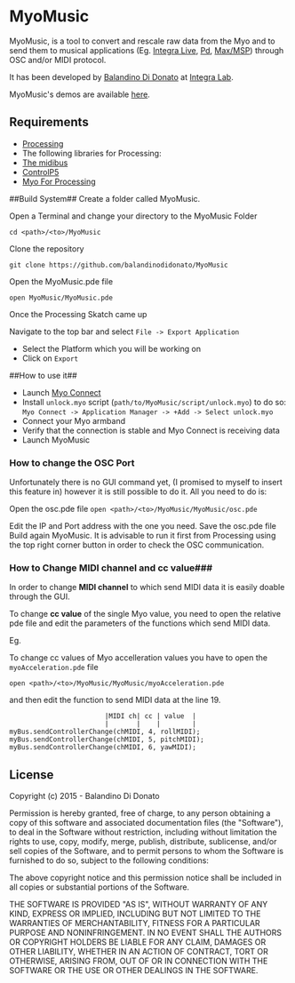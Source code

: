 # MyoMusic #
MyoMusic, is a tool to convert and rescale raw data from the Myo and to send them to musical applications (Eg. [Integra Live](http://www.integralive.org), [Pd](https://puredata.info), [Max/MSP](https://cycling74.com/products/max/)) through OSC and/or MIDI protocol.

It has been developed by [Balandino Di Donato](http://www.balandinodidonato.com) at [Integra Lab](http://www.integra.io/lab).

MyoMusic's demos are available [here](https://vimeo.com/album/3313801). 
## Requirements ##

- [Processing](https://processing.org/download/)
- The following libraries for Processing:
- [The midibus](http://www.smallbutdigital.com/themidibus.php)
- [ControlP5](http://www.sojamo.de/libraries/controlP5/)
- [Myo For Processing](https://github.com/nok/myo-processing)

##Build System##
Create a folder called MyoMusic.

Open a Terminal and change your directory to the MyoMusic Folder

`cd <path>/<to>/MyoMusic`

Clone the repository

`git clone https://github.com/balandinodidonato/MyoMusic`

Open the MyoMusic.pde file

`open MyoMusic/MyoMusic.pde`

Once the Processing Skatch came up

Navigate to the top bar and select `File -> Export Application`

- Select the Platform which you will be working on
- Click on `Export`

##How to use it##

- Launch [Myo Connect](https://developer.thalmic.com/downloads)
- Install `unlock.myo`  script (`path/to/MyoMusic/script/unlock.myo`) to do so:
`Myo Connect -> Application Manager -> +Add -> Select unlock.myo`
- Connect your Myo armband
- Verify that the connection is stable and Myo Connect is receiving data
- Launch MyoMusic

### How to change the OSC Port ###
Unfortunately there is no GUI command yet, (I promised to myself to insert this feature in) however it is still possible to do it. All you need to do is:

Open the osc.pde file
`open <path>/<to>/MyoMusic/MyoMusic/osc.pde`

Edit the IP and Port address with the one you need.
Save the osc.pde file
Build again MyoMusic. It is advisable to run it first from Processing using the top right corner button in order to check the OSC communication.

### How to Change MIDI  channel and cc value###
In order to change **MIDI channel** to which send MIDI data it is easily doable through the GUI.

To change **cc value** of the single Myo value, you need to open the relative pde file and edit the parameters of the functions which send MIDI data.

Eg.

To change cc values of Myo accelleration values you have to open the `myoAcceleration.pde` file

`open <path>/<to>/MyoMusic/MyoMusic/myoAcceleration.pde`

and then edit the function to send MIDI data at the line 19.

                            |MIDI ch| cc | value  |
                            |       |    |        |
    myBus.sendControllerChange(chMIDI, 4, rollMIDI);
    myBus.sendControllerChange(chMIDI, 5, pitchMIDI);
    myBus.sendControllerChange(chMIDI, 6, yawMIDI);
    

## License ##
Copyright (c)  2015 - Balandino Di Donato

Permission is hereby granted, free of charge, to any person obtaining a copy
of this software and associated documentation files (the "Software"), to deal
in the Software without restriction, including without limitation the rights
to use, copy, modify, merge, publish, distribute, sublicense, and/or sell
copies of the Software, and to permit persons to whom the Software is
furnished to do so, subject to the following conditions:

The above copyright notice and this permission notice shall be included in
all copies or substantial portions of the Software.

THE SOFTWARE IS PROVIDED "AS IS", WITHOUT WARRANTY OF ANY KIND, EXPRESS OR
IMPLIED, INCLUDING BUT NOT LIMITED TO THE WARRANTIES OF MERCHANTABILITY,
FITNESS FOR A PARTICULAR PURPOSE AND NONINFRINGEMENT. IN NO EVENT SHALL THE
AUTHORS OR COPYRIGHT HOLDERS BE LIABLE FOR ANY CLAIM, DAMAGES OR OTHER
LIABILITY, WHETHER IN AN ACTION OF CONTRACT, TORT OR OTHERWISE, ARISING FROM,
OUT OF OR IN CONNECTION WITH THE SOFTWARE OR THE USE OR OTHER DEALINGS IN
THE SOFTWARE.